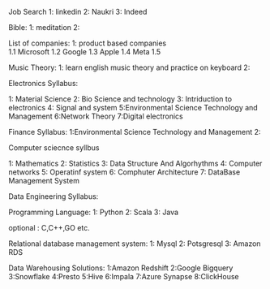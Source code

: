 Job Search
1: linkedin
2: Naukri
3: Indeed



Bible:
1: meditation 
2:



List of companies:
1: product based companies   
  1.1 Microsoft
  1.2 Google
  1.3 Apple
  1.4 Meta 
  1.5 

Music Theory:
1: learn english music theory and practice on keyboard 
2:

Electronics Syllabus:

1: Material Science
2: Bio Science and technology
3: Intriduction to electronics
4: Signal and system
5:Environmental Science Technology and Management
6:Network Theory
7:Digital electronics


Finance Syllabus:
1:Environmental Science Technology and Management
2:

Computer sciecnce syllbus

1: Mathematics
2: Statistics
3: Data Structure And Algorhythms
4: Computer networks
5: Operatinf system
6: Comphuter Architecture
7: DataBase Management System


Data Engineering Syllabus:

Programming Language:
1: Python 
2: Scala
3: Java

optional : C,C++,GO etc.


Relational database management system:
1: Mysql
2: Potsgresql
3: Amazon RDS


Data Warehousing Solutions:
1:Amazon Redshift
2:Google Bigquery
3:Snowflake
4:Presto
5:Hive
6:Impala
7:Azure Synapse
8:ClickHouse




